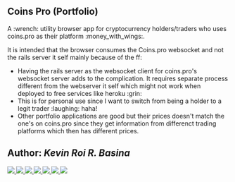 ## Coins Pro (Portfolio)

<p>A :wrench: utility browser app for cryptocurrency holders/traders who uses coins.pro as their platform :money_with_wings:.<p>

<p>It is intended that the browser consumes the Coins.pro websocket and not the rails server it self mainly because of the ff:
<ul>
  <li>Having the rails server as the websocket client for coins.pro's websocket server adds to the complication. It requires separate process different from the webserver it self which might not work when deployed to free services like heroku :grin:</li>
  <li>This is for personal use since I want to switch from being a holder to a legit trader :laughing: haha!</li>
  <li>Other portfolio applications are good but their prices doesn't match the one's on coins.pro since they get information from differenct trading platforms which then has different prices.</li>
</ul>
</p>

## Author: <i>Kevin Roi R. Basina</i>
<a href="https://github.com/rookiemonkey">
	<img src="https://img.shields.io/badge/GitHub-100000?style=for-the-badge&logo=github&logoColor=white" />
</a>
<a href="https://ph.linkedin.com/in/kevin-roi-rigor-basina-668136185">
	<img src="https://img.shields.io/badge/LinkedIn-0077B5?style=for-the-badge&logo=linkedin&logoColor=white">
</a>
<a href="https://www.facebook.com/kevinroibasina">
	<img src="https://img.shields.io/badge/Facebook-1877F2?style=for-the-badge&logo=facebook&logoColor=white" />
<a>
<a href="https://www.instagram.com/timemachineni_roi/">
	<img src="https://img.shields.io/badge/Instagram-E4405F?style=for-the-badge&logo=instagram&logoColor=white">
</a>
<a href="https://twitter.com/tymmchineni_roi">
	<img src="https://img.shields.io/badge/Twitter-1DA1F2?style=for-the-badge&logo=twitter&logoColor=white">
</a>
<a href="mailto: kevinroirigorbasina@protonmail.com">
	<img src="https://img.shields.io/badge/ProtonMail-8B89CC?style=for-the-badge&logo=protonmail&logoColor=white">
</a>
<a href="mailto: kevinroirigorbasina@gmail.com">
	<img src="https://img.shields.io/badge/Gmail-D14836?style=for-the-badge&logo=gmail&logoColor=white">
</a>